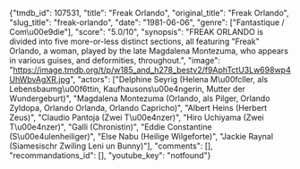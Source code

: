 {"tmdb_id": 107531, "title": "Freak Orlando", "original_title": "Freak Orlando", "slug_title": "freak-orlando", "date": "1981-06-06", "genre": ["Fantastique / Com\u00e9die"], "score": "5.0/10", "synopsis": "FREAK ORLANDO is divided into five more-or-less distinct sections, all featuring \"Freak\" Orlando, a woman, played by the late Magdalena Montezuma, who appears in various guises, and deformities, throughout.", "image": "https://image.tmdb.org/t/p/w185_and_h278_bestv2/f9AphTctU3Lw698wp4UhWbvAgXR.jpg", "actors": ["Delphine Seyrig (Helena M\u00fcller, als Lebensbaumg\u00f6ttin, Kaufhausons\u00e4ngerin, Mutter der Wundergeburt)", "Magdalena Montezuma (Orlando, als Pilger, Orlando Zyldopa, Orlando Orlanda, Orlando Capricho)", "Albert Heins (Herbert Zeus)", "Claudio Pantoja (Zwei T\u00e4nzer)", "Hiro Uchiyama (Zwei T\u00e4nzer)", "Galli (Chronistin)", "Eddie Constantine (S\u00e4ulenheiliger)", "Else Nabu (Heilige Wilgeforte)", "Jackie Raynal (Siamesischr Zwiling Leni un Bunny)"], "comments": [], "recommandations_id": [], "youtube_key": "notfound"}